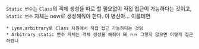 `Static 변수`는 `Class`의 객체 생성을 따로 할 필요없이 직접 접근이 가능하다는 것이고, `Static 변수` 자체는 new로 생성해줘야 한다. 이 병신아... 이를테면
 
    * Lynn.arbitrary로 Class 차원에서 직접 접근 가능하다는 것임
    * Arbitrary static 변수 자체는 객체 생성을 해줘야 돼 ㅠㅠ 그렇지 않으면 어떻게 접근하겠니 
